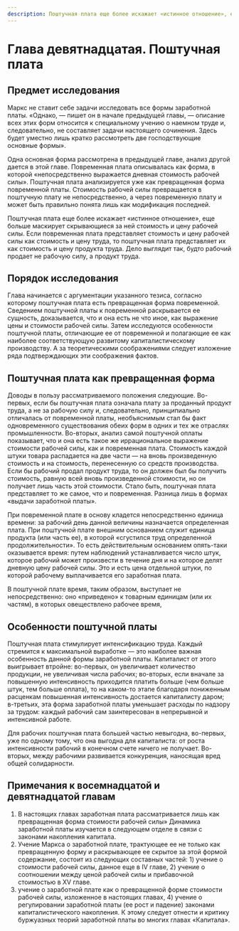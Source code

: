 ```yaml
---
description: Поштучная плата еще более искажает «истинное отношение», еще больше маскирует скрывающиеся за ней стоимость и цену рабочей силы.
---
```


# Глава девятнадцатая. Поштучная плата

## Предмет исследования

Маркс не ставит себе задачи исследовать все формы заработной платы. «Однако, — пишет он в начале предыдущей главы, — описание всех этих форм относится к специальному учению о наемном труде и, следовательно, не составляет задачи настоящего сочинения. Здесь будет уместно лишь кратко рассмотреть две господствующие основные формы».

Одна основная форма рассмотрена в предыдущей главе, анализ другой дается в этой главе. Повременная плата описывалась как форма, в которой «непосредственно выражается дневная стоимость рабочей силы». Поштучная плата анализируется уже как превращенная форма повременной платы. Стоимость рабочей силы превращается в поштучную плату не непосредственно, а через повременную плату и может быть правильно понята лишь как модификация последней.

Поштучная плата еще более искажает «истинное отношение», еще больше маскирует скрывающиеся за ней стоимость и цену рабочей силы. Если повременная плата представляет стоимость и цену рабочей силы как стоимость и цену труда, то поштучная плата представляет их как стоимость и цену продукта труда. Дело выглядит так, будто рабочий продает не рабочую силу, а продукт труда.

## Порядок исследования

Глава начинается с аргументации указанного тезиса, согласно которому поштучная плата есть превращенная форма повременной. Сведением поштучной платы к повременной раскрывается ее сущность, доказывается, что и она есть не что иное, как выражение цены и стоимости рабочей силы. Затем исследуются особенности поштучной платы, отличающие ее от повременной и полагающие ее как наиболее соответствующую развитому капиталистическому производству. А за теоретическими соображениями следует изложение ряда подтверждающих эти соображения фактов.

## Поштучная плата как превращенная форма

Доводы в пользу рассматриваемого положения следующие. Во-первых, если бы поштучная плата означала плату за проданный продукт труда, а не за рабочую силу и, следовательно, принципиально отличалась от повременной платы, необъяснимым стал бы факт одновременного существования обеих форм в одних и тех же отраслях промышленности. Во-вторых, анализ самой поштучной оплаты показывает, что и она есть такое же иррациональное выражение стоимости рабочей силы, как и повременная плата. Стоимость каждой штуки товара распадается на две части — на вновь произведенную стоимость и на стоимость, перенесенную со средств производства. Если бы рабочий продал продукт труда, то он должен был бы получить стоимость, равную всей вновь произведенной стоимости, но он получает лишь часть этой стоимости. Стало быть, поштучная плата представляет то же самое, что и повременная. Разница лишь в формах «выдачи заработной платы».

При повременной плате в основу кладется непосредственно единица времени: за рабочий день данной величины назначается определенная плата. При поштучной плате внешним основанием служит единица продукта (или часть ее), в которой «сгустился труд определенной продолжительности». То есть действительным основанием опять-таки оказывается время: путем наблюдений устанавливается число штук, которое рабочий может произвести в течение дня и на которое делят дневную цену рабочей силы. Это и есть цена отдельной штуки, по которой рабочему выплачивается его заработная плата.

В поштучной плате время, таким образом, выступает не непосредственно: оно «приведено» к товарным единицам (или их частям), в которых овеществлено рабочее время,

## Особенности поштучной платы

Поштучная плата стимулирует интенсификацию труда. Каждый стремится к максимальной выработке — это наиболее важная особенность данной формы заработной платы. Капиталист от этого выигрывает втройне: во-первых, он увеличивает количество продукции, не увеличивая числа рабочих; во-вторых, если вначале за повышенную интенсивность приходится платить больше (чем больше штук, тем больше оплата), то на каком-то этапе благодаря пониженным расценкам повышенная интенсивность достается капиталисту даром; в-третьих, эта форма заработной платы уменьшает расходы по надзору за трудом: каждый рабочий сам заинтересован в непрерывной и интенсивной работе.

Для рабочих поштучная плата большей частью невыгодна, во-первых, уже по одному тому, что она выгодна для капиталиста: от роста интенсивности рабочий в конечном счете ничего не получает. Во-вторых, между рабочими развивается конкуренция, наносящая вред общей солидарности.

## Примечания к восемнадцатой и девятнадцатой главам

1. В настоящих главах заработная плата рассматривается лишь как превращенная форма стоимости рабочей силы» Динамика заработной платы изучается в следующем отделе в связи с законами накопления капитала.
2. Учение Маркса о заработной плате, трактующее ее не только как превращенную форму и раскрывающее ее скрытое за этой формой содержание, состоит из следующих составных частей: 1) учение о стоимости рабочей силы, данное еще в IV главе, 2) учение о соотношении между ценой рабочей силы и прибавочной стоимостью в XV главе.
3. учение о заработной плате как о превращенной форме стоимости рабочей силы, изложенное в настоящих главах, 4) учение о регулировании заработной платы (ее рост и падение) законами капиталистического накопления. К этому следует отнести и критику буржуазных теорий заработной платы во многих главах «Капитала».
